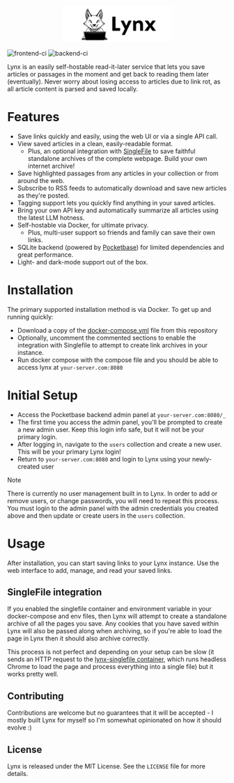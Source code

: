 <p align="center">
  <picture>
    <source media="(prefers-color-scheme: dark)" srcset="resources/logo_full_light.png" width="50%">
    <source media="(prefers-color-scheme: light)" srcset="resources/logo_full_dark.png" width="50%">
    <img src="resources/logo_full_dark.png" width="50%">
  </picture>
</p>

![frontend-ci](https://github.com/brendanv/lynx/actions/workflows/frontend-tests.yml/badge.svg) ![backend-ci](https://github.com/brendanv/lynx/actions/workflows/backend-tests.yml/badge.svg)

Lynx is an easily self-hostable read-it-later service that lets you save articles or passages in the moment and get back to reading them later (eventually). Never worry about losing access to articles due to link rot, as all article content is parsed and saved locally.

# Features

- Save links quickly and easily, using the web UI or via a single API call.
- View saved articles in a clean, easily-readable format.
  - Plus, an optional integration with [SingleFile](https://github.com/gildas-lormeau/SingleFile) to save faithful standalone archives of the complete webpage. Build your own internet archive!
- Save highlighted passages from any articles in your collection or from around the web.
- Subscribe to RSS feeds to automatically download and save new articles as they're posted.
- Tagging support lets you quickly find anything in your saved articles.
- Bring your own API key and automatically summarize all articles using the latest LLM hotness.
- Self-hostable via Docker, for ultimate privacy.
  - Plus, multi-user support so friends and family can save their own links.
- SQLite backend (powered by [Pocketbase](https://technology.riotgames.com/news/taxonomy-tech-debt)) for limited dependencies and great performance.
- Light- and dark-mode support out of the box.

# Installation

The primary supported installation method is via Docker. To get up and running quickly:

- Download a copy of the [docker-compose.yml](resources/docker/docker-compose.yml) file from this repository
- Optionally, uncomment the commented sections to enable the integration with Singlefile to attempt to create link archives in your instance.
- Run docker compose with the compose file and you should be able to access lynx at `your-server.com:8080`

# Initial Setup

- Access the Pocketbase backend admin panel at `your-server.com:8080/_`
- The first time you access the admin panel, you'll be prompted to create a new admin user. Keep this login info safe, but it will not be your primary login.
- After logging in, navigate to the `users` collection and create a new user. This will be your primary Lynx login!
- Return to `your-server.com:8080` and login to Lynx using your newly-created user

> [!NOTE]
> There is currently no user management built in to Lynx. In order to add or remove users, or change passwords, you will need to repeat this process. You must login to the admin panel with the admin credentials you created above and then update or create users in the `users` collection.

# Usage

After installation, you can start saving links to your Lynx instance. Use the web interface to add, manage, and read your saved links.


## SingleFile integration
If you enabled the singlefile container and environment variable in your docker-compose and env files, then Lynx will attempt to create a standalone archive of all the pages you save. Any cookies that you have saved within Lynx will also be passed along when archiving, so if you're able to load the page in Lynx then it should also archive correctly.

This process is not perfect and depending on your setup can be slow (it sends an HTTP request to the [lynx-singlefile container](https://github.com/brendanv/lynx-singlefile), which runs headless Chrome to load the page and process everything into a single file) but it works pretty well. 


## Contributing

Contributions are welcome but no guarantees that it will be accepted - I mostly built Lynx for myself so I'm somewhat opinionated on how it should evolve :)

## License

Lynx is released under the MIT License. See the `LICENSE` file for more details.